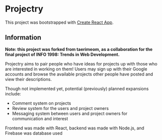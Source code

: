 # Projectry

This project was bootstrapped with [Create React App](https://github.com/facebook/create-react-app).

## Information
**Note: this project was forked from taerimeom, as a collaboration for the final project of INFO 1998: Trends in Web Development.**

Projectry aims to pair people who have ideas for projects up with those who are interested in working on them! Users may sign up with their Google accounts and browse the available projects other people have posted and view their descriptions. 

Though not implemented yet, potential (previously) planned expansions include:
- Comment system on projects
- Review system for the users and project owners
- Messaging system between users and project owners for communication and interest

Frontend was made with React, backend was made with Node.js, and Firebase was database used
